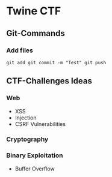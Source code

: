 # Twine CTF

## Git-Commands

### Add files
`git add
git commit -m "Test"
git push`

## CTF-Challenges Ideas

### Web
- XSS
- Injection
- CSRF Vulnerabilities

### Cryptography

### Binary Exploitation
- Buffer Overflow
